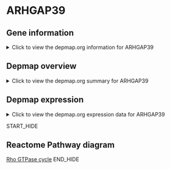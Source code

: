<h1>ARHGAP39</h1>

<h2>Gene information</h2>
<details>
  <summary>Click to view the depmap.org information for ARHGAP39</summary>
  <iframe src="https://depmap.org/portal/gene/ARHGAP39?tab=about" style="border:none;width:100%;height:800px"></iframe>
</details>

<h2>Depmap overview</h2>
<details>
  <summary>Click to view the depmap.org summary for ARHGAP39</summary>
  <iframe src="https://depmap.org/portal/gene/ARHGAP39?tab=overview" style="border:none;width:100%;height:800px"></iframe>
</details>

<h2>Depmap expression</h2>
<details>
  <summary>Click to view the depmap.org expression data for ARHGAP39</summary>
  <iframe src="https://depmap.org/portal/gene/ARHGAP39?tab=characterization" style="border:none;width:100%;height:800px"></iframe>
</details>


START_HIDE
<h2>Reactome Pathway diagram</h2>
<a href="https://reactome.org/PathwayBrowser/#/R-HSA-194840">Rho GTPase cycle</a>
END_HIDE


